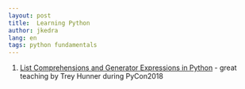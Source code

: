 ```yaml
---
layout: post
title:  Learning Python
author: jkedra
lang: en
tags: python fundamentals
---
```


1. [List Comprehensions and Generator Expressions in Python][trey] -
   great teaching by Trey Hunner during PyCon2018

[trey]: https://pycon2018.trey.io/

